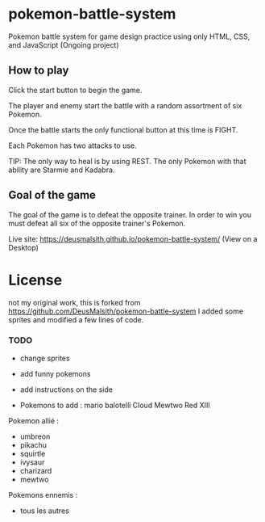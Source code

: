 # pokemon-battle-system
Pokemon battle system for game design practice using only HTML, CSS, and JavaScript (Ongoing project)

How to play
-------------------

Click the start button to begin the game.

The player and enemy start the battle with a random assortment of six Pokemon.

Once the battle starts the only functional button at this time is FIGHT.

Each Pokemon has two attacks to use.

TIP: The only way to heal is by using REST. The only Pokemon with that ability are Starmie and Kadabra.

Goal of the game
-------------------
The goal of the game is to defeat the opposite trainer. In order to win you must defeat all six of the opposite trainer's Pokemon.

Live site: https://deusmalsith.github.io/pokemon-battle-system/ (View on a Desktop)


# License

not my original work, this is forked from https://github.com/DeusMalsith/pokemon-battle-system
I added some sprites and modified a few lines of code.

### TODO

- change sprites

- add funny pokemons

- add instructions on the side

- Pokemons to add :
mario balotelli
Cloud
Mewtwo
Red XIII

Pokemon allié :
- umbreon
- pikachu
- squirtle
- ivysaur
- charizard
- mewtwo

Pokemons ennemis :
- tous les autres
